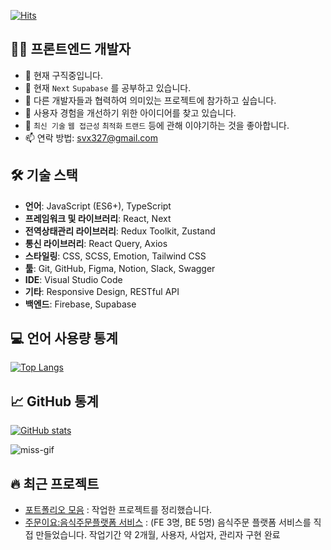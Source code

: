 [![Hits](https://hits.seeyoufarm.com/api/count/incr/badge.svg?url=https%3A%2F%2Fgithub.com%2Fmiss-gif&count_bg=%2379C83D&title_bg=%23555555&icon=&icon_color=%23E7E7E7&title=hits&edge_flat=false)](https://hits.seeyoufarm.com)

## 👨‍💻 프론트엔드 개발자

- 🔭 현재 구직중입니다.
- 🌱 현재 `Next` `Supabase` 를 공부하고 있습니다.
- 👯 다른 개발자들과 협력하여 의미있는 프로젝트에 참가하고 싶습니다.
- 🤔 사용자 경험을 개선하기 위한 아이디어를 찾고 있습니다.
- 💬 `최신 기술` `웹 접근성` `최적화` `트랜드` 등에 관해 이야기하는 것을 좋아합니다.
- 📫 연락 방법: svx327@gmail.com

## 🛠 기술 스택

- **언어**: JavaScript (ES6+), TypeScript
- **프레임워크 및 라이브러리**: React, Next
- **전역상태관리 라이브러리**: Redux Toolkit, Zustand
- **통신 라이브러리**: React Query, Axios
- **스타일링**: CSS, SCSS, Emotion, Tailwind CSS
- **툴**: Git, GitHub, Figma, Notion, Slack, Swagger
- **IDE**: Visual Studio Code
- **기타**: Responsive Design, RESTful API
- **백엔드**: Firebase, Supabase

## 💻 언어 사용량 통계

[![Top Langs](https://github-readme-stats.vercel.app/api/top-langs/?username=miss-gif&layout=compact)](https://github.com/anuraghazra/github-readme-stats)

## 📈 GitHub 통계

[![GitHub stats](https://github-readme-stats.vercel.app/api?username=miss-gif&show_icons=true&theme=radical)](https://github.com/anuraghazra/github-readme-stats)

<p><img align="center" src="https://github-readme-streak-stats.herokuapp.com/?user=miss-gif&" alt="miss-gif" /></p>

## 🔥 최근 프로젝트

- [포트폴리오 모음](https://portfolio-final-neon-psi.vercel.app/) : 작업한 프로젝트를 정리했습니다.
- [주문이요:음식주문플랫폼 서비스](https://github.com/miss-gif/jumunyo) : (FE 3명, BE 5명) 음식주문 플랫폼 서비스를 직접 만들었습니다. 작업기간 약 2개월, 사용자, 사업자, 관리자 구현 완료
